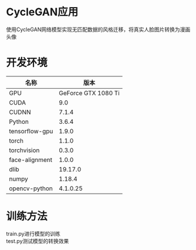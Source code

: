 # CycleGAN应用
使用CycleGAN网络模型实现无匹配数据的风格迁移，将真实人脸图片转换为漫画头像
# 开发环境
|名称| 版本|
| ------|------|
|GPU|GeForce GTX 1080 Ti|
|CUDA	|9.0|
|CUDNN	|7.1.4|
|Python	|3.6.4|
|tensorflow-gpu	|1.9.0|
|torch	|1.1.0|
|torchvision	|0.3.0|
|face-alignment	|1.0.0|
|dlib	|19.17.0|
|numpy	|1.18.4|
|opencv-python	|4.1.0.25|
# 训练方法
train.py进行模型的训练<br>
test.py测试模型的转换效果
